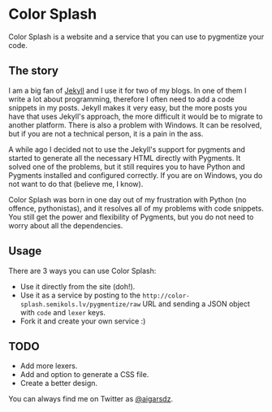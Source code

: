 # Color Splash

Color Splash is a website and a service that you can use to pygmentize your code.

## The story

I am a big fan of [Jekyll](http://jekyllrb.com) and I use it for two of my blogs. In one of them I write
a lot about programming, therefore I often need to add a code snippets in my posts.
Jekyll makes it very easy, but the more posts you have that uses Jekyll's approach, the more
difficult it would be to migrate to another platform. There is also a problem with Windows. It can be resolved,
but if you are not a technical person, it is a pain in the ass.

A while ago I decided not to use the Jekyll's support for pygments and started to generate all the necessary
HTML directly with Pygments. It solved one of the problems, but it still requires you to have Python and Pygments
installed and configured correctly. If you are on Windows, you do not want to do that (believe me, I know).

Color Splash was born in one day out of my frustration with Python (no offence, pythonistas), and it resolves
all of my problems with code snippets. You still get the power and flexibility of Pygments, but you do not need
to worry about all the dependencies.

## Usage

There are 3 ways you can use Color Splash:

- Use it directly from the site (doh!).
- Use it as a service by posting to the `http://color-splash.semikols.lv/pygmentize/raw` URL and sending a JSON object with `code` and `lexer` keys.
- Fork it and create your own service :)

## TODO

- Add more lexers.
- Add and option to generate a CSS file.
- Create a better design.

You can always find me on Twitter as [@aigarsdz](http://twitter.com/aigarsdz).